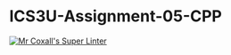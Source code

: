# ICS3U-Assignment-05-CPP

[![Mr Coxall's Super Linter](https://github.com/Johanna-liu16/ICS3U-Assignement-05-CPP/workflows/Mr%20Coxall's%20Super%20Linter/badge.svg)](https://github.com/Johanna-liu16/ICS3U-Assignment-05-CPP/actions/)
